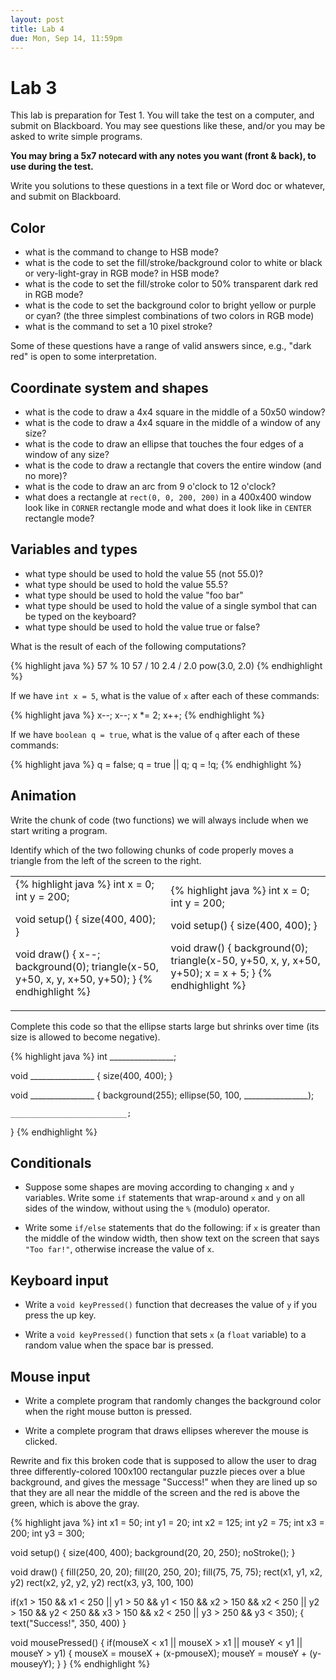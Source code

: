 ```yaml
---
layout: post
title: Lab 4
due: Mon, Sep 14, 11:59pm
---
```


# Lab 3

This lab is preparation for Test 1. You will take the test on a computer, and submit on Blackboard. You may see questions like these, and/or you may be asked to write simple programs.

**You may bring a 5x7 notecard with any notes you want (front & back),
to use during the test.**

Write you solutions to these questions in a text file or Word doc or whatever, and submit on Blackboard.

## Color

- what is the command to change to HSB mode?
- what is the code to set the fill/stroke/background color to white or
  black or very-light-gray in RGB mode? in HSB mode?
- what is the code to set the fill/stroke color to 50% transparent
  dark red in RGB mode?
- what is the code to set the background color to bright yellow or
  purple or cyan? (the three simplest combinations of two colors in
  RGB mode)
- what is the command to set a 10 pixel stroke?

Some of these questions have a range of valid answers since, e.g.,
"dark red" is open to some interpretation.

## Coordinate system and shapes

- what is the code to draw a 4x4 square in the middle of a 50x50 window?
- what is the code to draw a 4x4 square in the middle of a window of any size?
- what is the code to draw an ellipse that touches the four edges of a window of any size?
- what is the code to draw a rectangle that covers the entire window
  (and no more)?
- what is the code to draw an arc from 9 o'clock to 12 o'clock?
- what does a rectangle at `rect(0, 0, 200, 200)` in a 400x400 window
  look like in `CORNER` rectangle mode and what does it look like in
  `CENTER` rectangle mode?

## Variables and types

- what type should be used to hold the value 55 (not 55.0)?
- what type should be used to hold the value 55.5?
- what type should be used to hold the value "foo bar"
- what type should be used to hold the value of a single symbol that can be typed on the keyboard?
- what type should be used to hold the value true or false?

What is the result of each of the following computations?

{% highlight java %}
57 % 10
57 / 10
2.4 / 2.0
pow(3.0, 2.0)
{% endhighlight %}

If we have `int x = 5`, what is the value of `x` after each of these commands:

{% highlight java %}
x--;
x--;
x *= 2;
x++;
{% endhighlight %}

If we have `boolean q = true`, what is the value of `q` after each of
these commands:

{% highlight java %}
q = false;
q = true || q;
q = !q;
{% endhighlight %}

## Animation

Write the chunk of code (two functions) we will always include when we
start writing a program.

Identify which of the two following chunks of code properly moves a
triangle from the left of the screen to the right.

<table>
<tr>
<td>
{% highlight java %}
int x = 0;
int y = 200;

void setup()
{
    size(400, 400);
}

void draw()
{
    x--;
    background(0);
    triangle(x-50, y+50, x, y, x+50, y+50);
}
{% endhighlight %}
</td>
<td>
{% highlight java %}
int x = 0;
int y = 200;

void setup()
{
    size(400, 400);
}

void draw()
{
    background(0);
    triangle(x-50, y+50, x, y, x+50, y+50);
    x = x + 5;
}
{% endhighlight %}
</td>
</tr>
</table>

Complete this code so that the ellipse starts large but shrinks over
time (its size is allowed to become negative).

{% highlight java %}
int ________________;

void ________________
{
    size(400, 400);
}

void ________________
{
    background(255);
    ellipse(50, 100, ________________);
    
    __________________________;
}
{% endhighlight %}

## Conditionals

- Suppose some shapes are moving according to changing `x` and `y`
  variables. Write some `if` statements that wrap-around `x` and `y`
  on all sides of the window, without using the `%` (modulo) operator.

- Write some `if/else` statements that do the following: if `x` is
  greater than the middle of the window width, then show text on the
  screen that says `"Too far!"`, otherwise increase the value of `x`.

## Keyboard input

- Write a `void keyPressed()` function that decreases the value of `y`
  if you press the up key.

- Write a `void keyPressed()` function that sets `x` (a `float`
  variable) to a random value when the space bar is pressed.

## Mouse input

- Write a complete program that randomly changes the background color
  when the right mouse button is pressed.

- Write a complete program that draws ellipses wherever the mouse is
  clicked.

Rewrite and fix this broken code that is supposed to allow the user to
drag three differently-colored 100x100 rectangular puzzle pieces over
a blue background, and gives the message "Success!" when they are
lined up so that they are all near the middle of the screen and the
red is above the green, which is above the gray.

{% highlight java %}
int x1 = 50;
int y1 = 20;
int x2 = 125;
int y2 = 75;
int x3 = 200;
int y3 = 300;

void setup()
{
  size(400, 400);
  background(20, 20, 250);
  noStroke();
}

void draw()
{
  fill(250, 20, 20);
  fill(20, 250, 20);
  fill(75, 75, 75);
  rect(x1, y1, x2, y2)
  rect(x2, y2, y2, y2)
  rect(x3, y3, 100, 100)

  if(x1 > 150 && x1 < 250 || y1 > 50 && y1 < 150
   && x2 > 150 && x2 < 250 || y2 > 150 && y2 < 250
   && x3 > 150 && x2 < 250 || y3 > 250 && y3 < 350);
  {
    text("Success!", 350, 400)
}

void mousePressed()
{
  if(mouseX < x1 || mouseX > x1 || mouseY < y1 || mouseY > y1)
  {
    mouseX = mouseX + (x-pmouseX);
    mouseY = mouseY + (y-mouseyY);
  }
}
{% endhighlight %}

